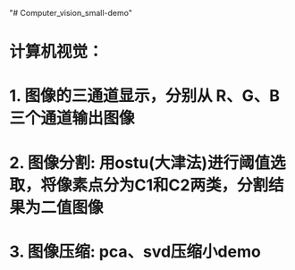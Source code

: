 "# Computer_vision_small-demo" 
# 计算机视觉：
# 1. 图像的三通道显示，分别从 R、G、B 三个通道输出图像
# 2. 图像分割: 用ostu(大津法)进行阈值选取，将像素点分为C1和C2两类，分割结果为二值图像
# 3. 图像压缩: pca、svd压缩小demo
